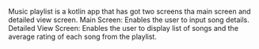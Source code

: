 Music playlist is a kotlin app that has got two screens tha main screen and detailed view screen.
Main Screen: 
Enables the user to input song details.
Detailed View Screen:
Enables the user to display list of songs and the average rating of each song from the playlist.

